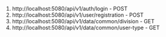 1. http://localhost:5080/api/v1/auth/login - POST
2. http://localhost:5080/api/v1/user/registration - POST
3. http://localhost:5080/api/v1/data/common/division - GET
4. http://localhost:5080/api/v1/data/common/user-type - GET
